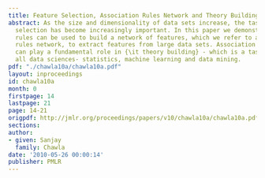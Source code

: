 ```yaml
---
title: Feature Selection, Association Rules Network and Theory Building
abstract: As the size and dimensionality of data sets increase, the task of feature
  selection has become increasingly important. In this paper we demonstrate how association
  rules can be used to build a network of features, which we refer to as an association
  rules network, to extract features from large data sets. Association rules network
  can play a fundamental role in {\it theory building} - which is a task common to
  all data sciences- statistics, machine learning and data mining.
pdf: "./chawla10a/chawla10a.pdf"
layout: inproceedings
id: chawla10a
month: 0
firstpage: 14
lastpage: 21
page: 14-21
origpdf: http://jmlr.org/proceedings/papers/v10/chawla10a/chawla10a.pdf
sections: 
author:
- given: Sanjay
  family: Chawla
date: '2010-05-26 00:00:14'
publisher: PMLR
---
```

